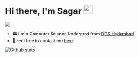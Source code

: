 # Hi there, I'm Sagar <img src="https://user-images.githubusercontent.com/74038190/214644152-52f47eb3-5e31-4f47-8758-05c9468d5596.gif" width="30"> 

<p align="left">
  <a href="https://skillicons.dev">
    <img src="https://skillicons.dev/icons?i=cpp,rust,mysql,postgres" />
  </a>
</p>

- 🏛️ I'm a Computer Science Undergrad from [BITS Hyderabad](https://www.bits-pilani.ac.in/)
- 💬 Feel free to contact me [here]()

![GitHub stats](https://github-readme-stats.vercel.app/api?username=supergi0&show_icons=true)
